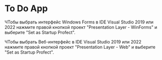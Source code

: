 # To Do App

ЧТобы выбрать интерфейс Windows Forms в IDE Visual Studio 2019 или 2022 нажмите правой кнопкой проект "Presentation Layer - WinForms" и выберите "Set as Startup Profect".

ЧТобы выбрать Веб-интерфейс в IDE Visual Studio 2019 или 2022 нажмите правой кнопкой проект "Presentation Layer - Web" и выберите "Set as Startup Profect".
